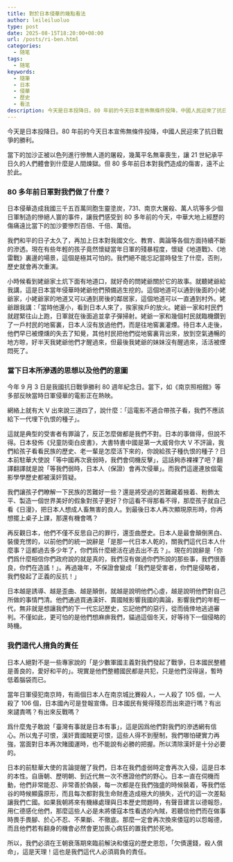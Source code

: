 ```yaml
---
title: 對於日本侵華的幾點看法
author: leileiluoluo
type: post
date: 2025-08-15T18:20:00+08:00
url: /posts/ri-ben.html
categories:
  - 随笔
tags:
  - 随笔
keywords:
  - 隨筆
  - 日本
  - 侵華
  - 歷史
  - 看法
description: 今天是日本投降日。80 年前的今天日本宣佈無條件投降，中國人民迎來了抗日戰爭的勝利。當下的加沙正被以色列進行慘無人道的屠殺，幾萬平名無辜喪生，讓 21 世紀承平日久的人們體會到什麼是人間煉獄。但 80 多年前日本對我們造成的傷害，遠不止於此。日本侵華造成我國三千五百萬同胞生靈塗炭，731、南京大屠殺、萬人坑等多少個日軍制造的慘絕人寰的事件，讓我們感受到 80 多年前的今天，中華大地上經歷的傷痛遠比當下的加沙要慘烈百倍、千倍、萬倍。
---
```


今天是日本投降日。80 年前的今天日本宣佈無條件投降，中國人民迎來了抗日戰爭的勝利。

當下的加沙正被以色列進行慘無人道的屠殺，幾萬平名無辜喪生，讓 21 世紀承平日久的人們體會到什麼是人間煉獄。但 80 多年前日本對我們造成的傷害，遠不止於此。

### 80 多年前日軍對我們做了什麼？

日本侵華造成我國三千五百萬同胞生靈塗炭，731、南京大屠殺、萬人坑等多少個日軍制造的慘絕人寰的事件，讓我們感受到 80 多年前的今天，中華大地上經歷的傷痛遠比當下的加沙要慘烈百倍、千倍、萬倍。

我們和平的日子太久了，再加上日本對我國文化、教育、輿論等各個方面持續不斷的滲透。現在有些年輕的孩子竟然懷疑當年日軍的殘暴程度，懷疑《地道戰》、《地雷戰》裏邊的場景，這個是極其可怕的。我們絕不能忘記當時發生了什麼，否則，歷史就會再次重演。

小時候看到姥爺家土炕下面有地道口，就好奇的問姥爺關於它的故事。就聽姥爺給我講，這是日本當年侵華時姥爺他們預備逃生挖的。這個地道可以通到後面的小姥爺家，小姥爺家的地道又可以通到房後的鄰居家，這個地道可以一直通到村外。姥爺跟我講：「當時他還小，看到日本人來了，挨家挨戶的放火。姥爺一家和村民們就趕緊往山上跑，日軍就在後面追並拿子彈掃射。姥爺一家和幾個村民就臨機鑽到了一戶村民的地窖裏，日本人沒有放過他們，而是往地窖裏灌煙。待日本人走後，他們早已被煙燻的失去了知覺，其他村民把他們從地窖裏背出來，放到空氣通暢的地方晾，好半天我姥爺他們才醒過來，但最後我姥爺的妹妹沒有醒過來，活活被煙悶死了。

### 當下日本所滲透的思想以及他們的意圖

今年 9 月 3 日是我國抗日戰爭勝利 80 週年紀念日。當下，如《南京照相館》等多部反映當時日軍侵華的電影正在熱映。

網絡上就有大 V 出來說三道四了，說什麼：「這電影不適合帶孩子看，我們不應該給下一代埋下仇恨的種子」。

這就是典型的受害者有罪論了，反正怎麼做都是我們不對。日本的事做得，但說不得。日本發佈《兒童防衛白皮書》，大書特書中國是第一大威脅你大 V 不評論，我們給孩子看看民族的歷史、老一輩是怎麼活下來的，你說給孩子種仇恨的種子？日本前駐華大使說「等中國再次衰弱時，我們會伺機反擊」，這話夠赤裸裸了吧？翻譯翻譯就是說「等我們弱時，日本人（保證）會再次侵華」。而我們這邊連放個電影學學歷史都被漢奸質疑。

我們讓孩子們瞭解一下民族的苦難好一些？還是將受過的苦難藏着掖着、粉飾太平、製造一個世界美好的假象對孩子更好？你這看不得那看不得，那麼孩子就自己看《日漫》，把日本人想成人畜無害的良人。到最後日本人再次顯現原形時，你再想擺上桌子上課，那還有機會嗎？

再反觀日本，他們不僅不反思自己的罪行，還歪曲歷史。日本人是最會顛倒黑白、裝傻充愣的，以前他們的統一說辭是「是那一代日本人乾的，關我們這代日本人什麼事？這都過去多少年了，你們爲什麼總活在過去出不去？」。現在的說辭是「你們爲什麼相信你們政府說的就是真的，我們沒有做過你們所說的那些事，我們很善良，你們在造謠！」。再過幾年，不保證會變成「我們是受害者，你們是侵略者，我們發起了正義的反抗！」

日本越是誘導、越是歪曲、越是顛倒，就越是說明他們心虛，越是說明他們對自己所做的事情門清。他們通過買通漢奸、賣國賊影響我國的輿論，影響我們的年輕一代，無非就是想讓我們的下一代忘記歷史，忘記他們的惡行，從而僥倖地逃過審判。不僅如此，更可怕的是他們想麻痹我們，貓過這個冬天，好等待下一個侵略的時機。

### 我們這代人揹負的責任

日本人絕對不是一些專家說的「是少數軍國主義對我們發起了戰爭，日本國民整體是善良的，愛好和平的」。現實是他們整體國民都是共犯，只是他們沒得逞，暫時低着腦袋而已。

當年日軍侵犯南京時，有兩個日本人在南京城比賽殺人，一人殺了 105 個，一人殺了 106 個，日本國內可是登報宣傳。日本國民有覺得殘忍而出來遊行嗎？有出來譴責嗎？有出來反戰嗎？

爲什麼鬼子敢說「臺灣有事就是日本有事」，這是因爲他們對我們的滲透網有信心。所以鬼子可恨，漢奸賣國賊更可恨，這些人得不到壓制，我們哪怕硬實力再強，當面對日本再次賭國運時，也不能說有必勝的把握。所以清除漢奸是十分必要的。

日本的前駐華大使的言論提醒了我們，日本在我們虛弱時定會再次入侵，這是日本的本性。自唐朝、歷明朝、到近代無一次不應證他們的野心。日本一直在伺機而動，他們非常能忍、非常善於偽裝，每一次都是在我們強盛的時候裝着，等我們低谷的時候顯露原形，而且每次都對我生命財產造成極大的損失，近代的這一次差點讓我們亡國。如果我朝將來有機緣處理與日本歷史問題時，有聲音建言以德報怨，用仁德感化他們，那麼這些人必是未將倭寇本性看透的內賊，若聽信他們而在做事時畏手畏腳、於心不忍、不果斷、不徹底。那麼一定會再次換來倭寇的以怨報德，而且他們若有翻身的機會必然會更加喪心病狂的置我們於死地。

所以，我們必須在王朝衰落期來臨前解決和倭寇的歷史恩怨，「欠債還錢，殺人償命」，這是天理！這也是我們這代人必須肩負的責任。

